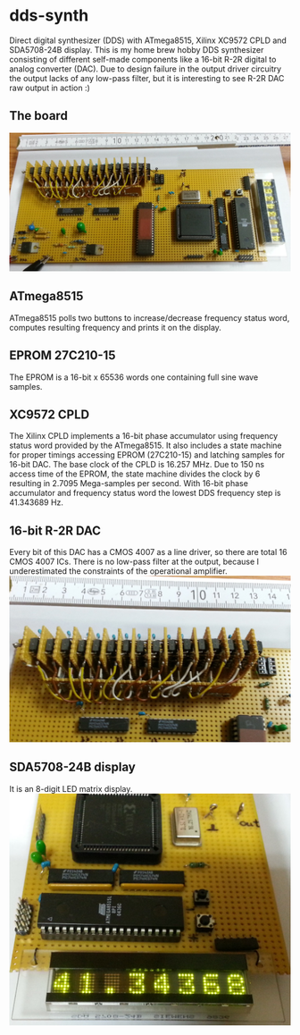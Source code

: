 # dds-synth
Direct digital synthesizer (DDS) with ATmega8515, Xilinx XC9572 CPLD and SDA5708-24B display.
This is my home brew hobby DDS synthesizer consisting of different self-made components like
a 16-bit R-2R digital to analog converter (DAC).
Due to design failure in the output driver circuitry the output lacks of any low-pass filter,
but it is interesting to see R-2R DAC raw output in action :)

## The board
![The board](images/dds-board.jpg)

## ATmega8515
ATmega8515 polls two buttons to increase/decrease frequency status word, computes
resulting frequency and prints it on the display.

## EPROM 27C210-15
The EPROM is a 16-bit x 65536 words one containing full sine wave samples.

## XC9572 CPLD
The Xilinx CPLD implements a 16-bit phase accumulator using frequency status word
provided by the ATmega8515.
It also includes a state machine for proper timings accessing EPROM (27C210-15) and
latching samples for 16-bit DAC.
The base clock of the CPLD is 16.257 MHz. Due to 150 ns access time of the EPROM, the
state machine divides the clock by 6 resulting in 2.7095 Mega-samples per second.
With 16-bit phase accumulator and frequency status word the lowest DDS frequency
step is 41.343689 Hz.

## 16-bit R-2R DAC
Every bit of this DAC has a CMOS 4007 as a line driver, so there are total 16 CMOS
4007 ICs. There is no low-pass filter at the output, because I underestimated the constraints
of the operational amplifier.
![16-bit R-2R DAC](/images/dds-board-dac.jpg)

## SDA5708-24B display
It is an 8-digit LED matrix display.
![SDA5708-24B display](/images/dds-board-display.jpg)
